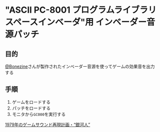 # "ASCII PC-8001 プログラムライブラリ スペースインベーダ"用 インベーダー音源パッチ

## 目的
[@Bonezine](https://twitter.com/Bonezine)さんが製作されたインベーダー音源を使ってゲームの効果音を出力する

## 手順
1. ゲームをロードする
2. パッチをロードする
3. モニタから`GC000`を実行する

[1979年のゲームサウンド再現計画・“銀河人”](https://bonezine.booth.pm/items/1573633)
